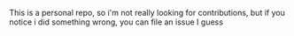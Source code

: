 This is a personal repo, so i'm not really looking for contributions, but if you notice i did something wrong, you can file an issue I guess
